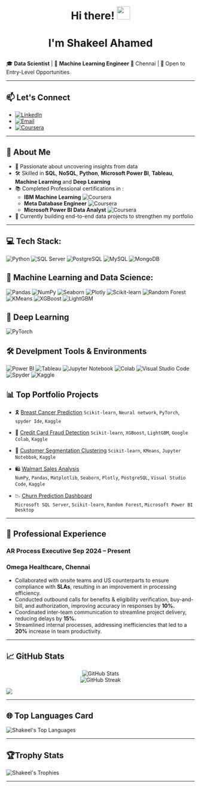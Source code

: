 ##  <h1 align="center">Hi there! <img src="https://media.giphy.com/media/hvRJCLFzcasrR4ia7z/giphy.gif" width="35px" /></h1>
# <p align="center">I'm <b>Shakeel Ahamed</b>

🎓 **Data Scientist** | 🧠 **Machine Learning Engineer** 
📍 Chennai | 💼 Open to Entry-Level Opportunities  

---
## 📫 Let's Connect

- [![LinkedIn](https://img.shields.io/badge/LinkedIn-blue?logo=linkedin)](https://www.linkedin.com/in/shakeel-data)  
- [![Email](https://img.shields.io/badge/Gmail-grey?logo=gmail)](mailto:shakeelahamed6618@gmail.com)
- [![Coursera](https://img.shields.io/badge/Coursera-0056D2?logo=coursera&logoColor=white&style=flat-square)](https://www.coursera.org/learner/shakeel-data)

---

## 🚀 About Me

- 🎯 Passionate about uncovering insights from data  
- 🛠️ Skilled in **SQL**, **NoSQL**, **Python**, **Microsoft Power BI**, **Tableau**, **Machine Learning** and **Deep Learning**
- 📚 Completed Professional certifications in :
   - **IBM Machine Learning** ![Coursera](https://img.shields.io/badge/Coursera-0056D2?logo=coursera&logoColor=white&style=flat-square)
   - **Meta Database Engineer** ![Coursera](https://img.shields.io/badge/Coursera-0056D2?logo=coursera&logoColor=white&style=flat-square)
   - **Microsoft Power BI Data Analyst** ![Coursera](https://img.shields.io/badge/Coursera-0056D2?logo=coursera&logoColor=white&style=flat-square)
- 🤖 Currently building end-to-end data projects to strengthen my portfolio  

---

## 💻 Tech Stack:
![Python](https://camo.githubusercontent.com/0d0779a129f1dcf6c31613b701fe0646fd4e4d2ed2a7cbd61b27fd5514baa938/68747470733a2f2f696d672e736869656c64732e696f2f62616467652f707974686f6e2d3336373041303f7374796c653d666f722d7468652d6261646765266c6f676f3d707974686f6e266c6f676f436f6c6f723d666664643534)
![SQL Server](https://img.shields.io/badge/SQL%20Server-CC2927?style=for-the-badge&logo=microsoftsqlserver&logoColor=white)
![PostgreSQL](https://camo.githubusercontent.com/544022edf8369d944e68802fc043b0268484709e334d23db2882590aeae296cb/68747470733a2f2f696d672e736869656c64732e696f2f62616467652f706f7374677265732d2532333331363139322e7376673f7374796c653d666f722d7468652d6261646765266c6f676f3d706f737467726573716c266c6f676f436f6c6f723d7768697465)
![MySQL](https://camo.githubusercontent.com/38ce4d8be94d27406f2989b56efec7cdc5e2c2d6509600746fede440245c5afa/68747470733a2f2f696d672e736869656c64732e696f2f62616467652f6d7973716c2d3434373941312e7376673f7374796c653d666f722d7468652d6261646765266c6f676f3d6d7973716c266c6f676f436f6c6f723d7768697465)
![MongoDB](https://camo.githubusercontent.com/ec9b2bbaccf6915a29050ce24c10cd9b481b0c41b0bf5194add3e69f49a9be3c/68747470733a2f2f696d672e736869656c64732e696f2f62616467652f4d6f6e676f44422d2532333465613934622e7376673f7374796c653d666f722d7468652d6261646765266c6f676f3d6d6f6e676f6462266c6f676f436f6c6f723d7768697465)


## 🤖 Machine Learning and Data Science:
![Pandas](https://img.shields.io/badge/Pandas-150458?style=for-the-badge&logo=pandas)
![NumPy](https://img.shields.io/badge/NumPy-013243?style=for-the-badge&logo=numpy)
![Seaborn](https://img.shields.io/badge/Seaborn-76B900?style=for-the-badge&logo=seaborn&logoColor=white) <!-- Custom color + logo name -->
![Plotly](https://img.shields.io/badge/Plotly-3F4F75?style=for-the-badge&logo=plotly)
![Scikit-learn](https://camo.githubusercontent.com/0ad18fa0ec11eec42003562b40a61f4d8643454535b4f3b167bdde4a308b8491/68747470733a2f2f696d672e736869656c64732e696f2f62616467652f7363696b69742d2d6c6561726e2d2532334637393331452e7376673f7374796c653d666f722d7468652d6261646765266c6f676f3d7363696b69742d6c6561726e266c6f676f436f6c6f723d7768697465)
![Random Forest](https://img.shields.io/badge/Random%20Forest-003366?style=for-the-badge&logo=tree&logoColor=white) <!-- Custom icon -->
![KMeans](https://img.shields.io/badge/KMeans-0288D1?style=for-the-badge&logo=cluster&logoColor=white)
![XGBoost](https://img.shields.io/badge/XGBoost-EC2D00?style=for-the-badge&logo=boost&logoColor=white)
![LightGBM](https://img.shields.io/badge/LightGBM-8BC34A?style=for-the-badge&logo=leaflet&logoColor=white)

## 🧬 Deep Learning
![PyTorch](https://img.shields.io/badge/PyTorch-EE4C2C?style=for-the-badge&logo=pytorch&logoColor=white)

## 🛠️ Develpment Tools & Environments
![Power BI](https://img.shields.io/badge/Power%20BI-F2C811?style=for-the-badge&logo=powerbi&logoColor=black)
![Tableau](https://img.shields.io/badge/Tableau-E97627?style=for-the-badge&logo=tableau)
![Jupyter Notebook](https://img.shields.io/badge/jupyter-%23FA0F00.svg?style=for-the-badge&logo=jupyter&logoColor=white)
![Colab](https://img.shields.io/badge/Google%20Colab-F9AB00?style=for-the-badge&logo=googlecolab&logoColor=white)
![Visual Studio Code](https://img.shields.io/badge/Visual%20Studio%20Code-0078d7.svg?style=for-the-badge&logo=visual-studio-code&logoColor=white)
![Spyder](https://img.shields.io/badge/Spyder-838485?style=for-the-badge&logo=spyder%20ide&logoColor=maroon)
![Kaggle](https://camo.githubusercontent.com/09863c0d1b37b39630da97cebd29b81129de2e4fb0ad06b48187df332ca35c82/68747470733a2f2f696d672e736869656c64732e696f2f62616467652f4b6167676c652d3033356137643f7374796c653d666f722d7468652d6261646765266c6f676f3d6b6167676c65266c6f676f436f6c6f723d7768697465)

## 📊 Top Portfolio Projects

- 🎗 [Breast Cancer Prediction](https://github.com/shakeel-data/Breast-cancer-prediction-neural-network-pytorch)
      `Scikit-learn`, `Neural network`, `PyTorch`, `spyder Ide`, `Kaggle`
  
- 🔐 [Credit Card Fraud Detection](https://github.com/shakeel-data/credit-card-fraud-deduction-predictive-models)
      `Scikit-learn`, `XGBoost`, `LightGBM`, `Google Colab`, `Kaggle`

- 👤 [Customer Segmentation Clustering](https://github.com/shakeel-data/customer-segmentation-clustering)
     `Scikit-learn`, `KMeans`, `Jupyter Notebbok`, `Kaggle`
  
- 🛍️ [Walmart Sales Analysis](https://github.com/shakeel-data/walmart-analysis-sql-python)  
     `NumPy`, `Pandas`, `Matplotlib`, `Seaborn`, `Plotly`, `PostgreSQL`, `Visual Studio Code`, `Kaggle`

- 📉 [Churn Prediction Dashboard](https://github.com/shakeel-data/churn-prediction-dashboard)  
     `Microsoft SQL Server`, `Scikit-learn`, `Random Forest`, `Microsoft Power BI Desktop`

---

## 💼 Professional Experience
### AR Process Executive Sep 2024 – Present
### Omega Healthcare, Chennai
- Collaborated with onsite teams and US counterparts to ensure compliance with **SLAs**, resulting in an improvement in processing efficiency.
- Conducted outbound calls for benefits & eligibility verification, buy-and-bill, and authorization, improving accuracy in responses by **10%.**
- Coordinated inter-team communication to streamline project delivery, reducing delays by **15%.**
- Streamlined internal processes, addressing inefficiencies that led to a **20%** increase in team productivity.

---

## 📈 GitHub Stats

<p align="center">
  <img src="https://github-readme-stats.vercel.app/api?username=shakeel-data&show_icons=true&theme=radical" alt="GitHub Stats"/>
  <br />
  <img src="https://github-readme-streak-stats.herokuapp.com/?user=shakeel-data&theme=radical" alt="GitHub Streak"/>
</p>

<img src="https://github-readme-activity-graph.cyclic.app/graph?username=shakeel-data&theme=github-compact&hide_border=true" />

---

## 🌐 Top Languages Card

![Shakeel's Top Languages](https://github-readme-stats.vercel.app/api/top-langs/?username=shakeel-data&layout=compact&theme=tokyonight)

---


## 🏆Trophy Stats

![Shakeel's Trophies](https://github-profile-trophy.vercel.app/?username=shakeel-data&theme=monokai)

---

